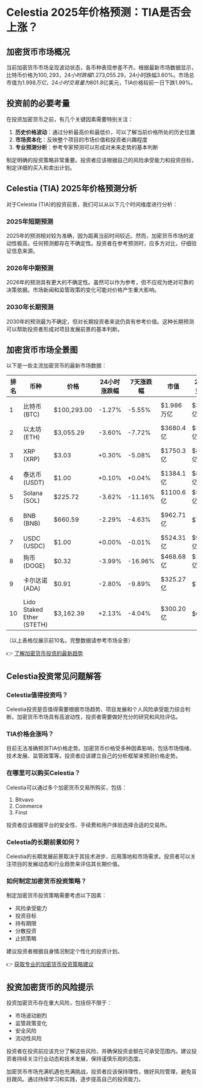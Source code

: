 # Celestia 2025年价格预测：TIA是否会上涨？

## 加密货币市场概况

当前加密货币市场呈现波动状态，各币种表现参差不齐。根据最新市场数据显示，比特币价格为$100,293，24小时跌幅1.27%；以太坊价格为$3,055.29，24小时跌幅3.60%。市场总市值为$1.998万亿，24小时交易量为$801.8亿美元，TIA价格较前一日下跌1.99%。

## 投资前的必要考量

在投资加密货币之前，有几个关键因素需要特别关注：

1. **历史价格波动**：通过分析最高价和最低价，可以了解当前价格所处的历史位置
2. **市场资本化**：反映整个项目的市场价值和投资者兴趣程度
3. **专业预测分析**：参考专家预测可以形成对未来走势的基本判断

制定明确的投资策略非常重要。投资者应该根据自己的风险承受能力和投资目标，制定详细的买入和卖出计划。

## Celestia (TIA) 2025年价格预测分析

对于Celestia (TIA)的投资前景，我们可以从以下几个时间维度进行分析：

### 2025年短期预测

2025年的预测相对较为准确，因为距离当前时间较近。然而，加密货币市场的波动性极高，任何预测都存在不确定性。投资者在参考预测时，应多方对比，仔细验证信息来源。

### 2026年中期预测

2026年的预测具有更大的不确定性。虽然可以作为参考，但不应视为绝对可靠的决策依据。市场新闻和监管政策的变化可能对价格产生重大影响。

### 2030年长期预测

2030年的预测最为不确定，但对长期投资者来说仍具有参考价值。这种长期预测可以帮助投资者形成对项目发展前景的基本判断。

## 加密货币市场全景图

以下是一些主流加密货币的最新市场数据：

| 排名 | 币种 | 价格 | 24小时涨跌幅 | 7天涨跌幅 | 市值 | 24小时交易量 | 流通量 |
| --- | --- | --- | --- | --- | --- | --- | --- |
| 1 | 比特币 (BTC) | $100,293.00 | -1.27% | -5.55% | $1.986万亿 | $336.11亿 | 1981.63万 BTC (94%) |
| 2 | 以太坊 (ETH) | $3,055.29 | -3.60% | -7.72% | $3680.4亿 | $189.76亿 | 1.205亿 ETH |
| 3 | XRP (XRP) | $3.03 | +0.30% | -5.08% | $1750.3亿 | $81.88亿 | 576.41亿 XRP (58%) |
| 4 | 泰达币 (USDT) | $1.00 | +0.10% | +0.04% | $1384.1亿 | $881.16亿 | 1384.29亿 USDT |
| 5 | Solana (SOL) | $225.72 | -3.62% | -11.16% | $1100.6亿 | $56.02亿 | 4.86亿 SOL |
| 6 | BNB (BNB) | $660.59 | -2.29% | -4.63% | $962.71亿 | $7.53亿 | 1.45亿 BNB (73%) |
| 7 | USDC (USDC) | $1.00 | +0.00% | -0.01% | $524.31亿 | $93.42亿 | 524.37亿 USDC |
| 8 | 狗币 (DOGE) | $0.32 | -3.99% | -16.96% | $468.68亿 | $18.63亿 | 1478亿 DOGE |
| 9 | 卡尔达诺 (ADA) | $0.91 | -2.80% | -9.89% | $325.27亿 | $7.50亿 | 358.86亿 ADA (80%) |
| 10 | Lido Staked Ether (STETH) | $3,162.39 | +2.13% | -4.04% | $300.20亿 | $6.28亿 | 950.78万 STETH |

（以上表格仅展示前10名，完整数据请参考市场全景）

👉 [了解加密货币投资的最新趋势](https://bit.ly/okx_welcome)

## Celestia投资常见问题解答

### Celestia值得投资吗？

Celestia投资是否值得需要根据市场趋势、项目发展和个人风险承受能力综合判断。加密货币市场具有高波动性，投资者需要做好充分的研究和风险评估。

### TIA价格会涨吗？

目前无法准确预测TIA价格走势。加密货币价格受多种因素影响，包括市场情绪、技术发展、监管政策等。投资者应该建立自己的分析框架来预测价格走势。

### 在哪里可以购买Celestia？

Celestia可以通过多个加密货币交易所购买，包括：

1. Bitvavo
2. Coinmerce
3. Finst

投资者应该根据平台的安全性、手续费和用户体验选择合适的交易所。

### Celestia的长期前景如何？

Celestia的长期发展前景取决于其技术进步、应用落地和市场需求。投资者可以关注项目的发展动态和行业趋势来评估其长期价值。

### 如何制定加密货币投资策略？

制定加密货币投资策略需要考虑以下因素：
- 风险承受能力
- 投资目标
- 持有期限
- 分散投资
- 止损策略

建议投资者根据自身情况制定个性化的投资计划。

👉 [获取专业的加密货币投资策略建议](https://bit.ly/okx_welcome)

## 投资加密货币的风险提示

投资加密货币存在重大风险，包括但不限于：
- 市场波动剧烈
- 监管政策变化
- 安全风险
- 流动性风险

投资者在投资前应该充分了解这些风险，并确保投资金额在可承受范围内。建议投资者持续关注行业动态和技术发展，保持谨慎乐观的态度。

加密货币市场充满机遇也充满挑战，投资者应该保持理性，做好风险管理，避免盲目跟风。通过持续学习和实践，逐步提高自己的投资能力。